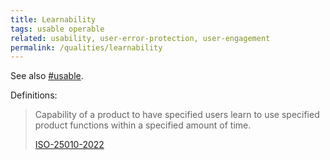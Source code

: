 ```yaml
---
title: Learnability
tags: usable operable
related: usability, user-error-protection, user-engagement
permalink: /qualities/learnability
---
```



See also [#usable](/tag-usable).


Definitions:

>Capability of a product to have specified users learn to use specified product functions within a specified amount of time.
>
>[ISO-25010-2022](/references/#iso-25010-2022)


